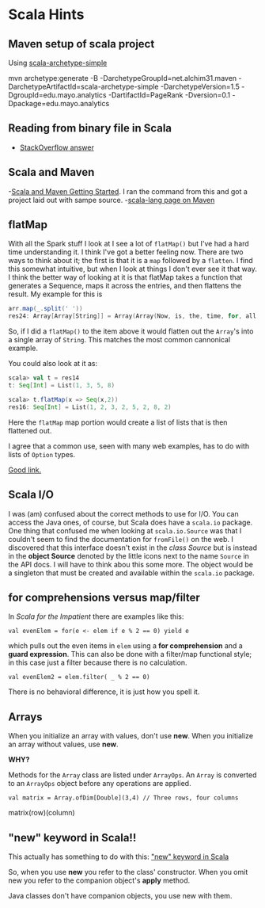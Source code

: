 # Scala Hints

## Maven setup of scala project

Using [scala-archetype-simple](https://github.com/davidB/scala-archetype-simple)

mvn archetype:generate -B -DarchetypeGroupId=net.alchim31.maven -DarchetypeArtifactId=scala-archetype-simple -DarchetypeVersion=1.5 -DgroupId=edu.mayo.analytics -DartifactId=PageRank -Dversion=0.1 -Dpackage=edu.mayo.analytics

## Reading from binary file in Scala
- [StackOverflow answer](http://stackoverflow.com/questions/9334590/reading-from-binary-file-scala)

## Scala and Maven
-[Scala and Maven Getting Started](https://blogs.oracle.com/arungupta/entry/scala_and_maven_getting_started). I ran the command from this and got a project laid out with sampe source.
-[scala-lang page on Maven](http://docs.scala-lang.org/tutorials/scala-with-maven.html)

## flatMap

With all the Spark stuff I look at I see a lot of `flatMap()` but I've had a hard time understanding it. I think I've got a better feeling now. There are two ways to think about it; the first is that it is a `map` followed by a `flatten`. I find this somewhat intuitive, but when I look at things I don't ever see it that way. I think the better way of looking at it is that flatMap takes a function that generates a Sequence, maps it across the entries, and then flattens the result. My example for this is

~~~scala
arr.map(_.split(' '))
res24: Array[Array[String]] = Array(Array(Now, is, the, time, for, all, good, men, to, come, to, the, aid, of, their, party.))
~~~

So, if I did a `flatMap()` to the item above it would flatten out the `Array`'s into a single array of `String`. This matches the most common cannonical example.

You could also look at it as:

~~~scala
scala> val t = res14
t: Seq[Int] = List(1, 3, 5, 8)

scala> t.flatMap(x => Seq(x,2))
res16: Seq[Int] = List(1, 2, 3, 2, 5, 2, 8, 2)
~~~

Here the `flatMap` map portion would create a list of lists that is then flattened out.

I agree that a common use, seen with many web examples, has to do with lists of `Option` types.

[Good link.](http://tfs/tfs/MayoClinic/IMA/Advanced%20Analytics)

## Scala I/O

I was (am) confused about the correct methods to use for I/O. You can
access the Java ones, of course, but Scala does have a `scala.io`
package. One thing that confused me when looking at `scala.io.Source`
was that I couldn't seem to find the documentation for `fromFile()` on
the web. I discovered that this interface doesn't exist in the *class
Source* but is instead in the **object Source** denoted by the little
icons next to the name `Source` in the API docs. I will have to think
abou this some more. The object would be a singleton that must be
created and available within the `scala.io` package.

## for comprehensions versus map/filter

In _Scala for the Impatient_ there are examples like this:

~~~
val evenElem = for(e <- elem if e % 2 == 0) yield e
~~~

which pulls out the even items in `elem` using a **for comprehension** and a **guard expression**. This can also be done with a filter/map functional style; in this case just a filter because there is no calculation.

~~~
val evenElem2 = elem.filter( _ % 2 == 0)
~~~

There is no behavioral difference, it is just how you spell it.

## Arrays

When you initialize an array with values, don't use **new**.
When you initialize an array without values, use **new**.

**WHY?**

Methods for the `Array` class are listed under `ArrayOps`. An `Array` is converted to an `ArrayOps` object before any operations are applied.

`val matrix = Array.ofDim[Double](3,4) // Three rows, four columns`

matrix(row)(column)

## "new" keyword in Scala!!

This actually has something to do with this:
["new" keyword in Scala](http://stackoverflow.com/questions/9727637/new-keyword-in-scala)

So, when you use **new** you refer to the class' constructor. When you
omit new you refer to the companion object's **apply** method.

Java classes don't have companion objects, you use new with them.



